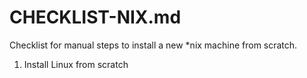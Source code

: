 # CHECKLIST-NIX.md
Checklist for manual steps to install a new *nix machine from scratch.

1. Install Linux from scratch
